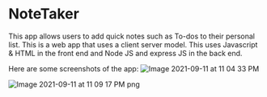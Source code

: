 # NoteTaker

This app allows users to add quick notes such as To-dos to their personal list. This is a web app that uses a client server model. This uses Javascript & HTML in the front end and Node JS and express JS in the back end.

Here are some screenshots of the app:
![Image 2021-09-11 at 11 04 33 PM](https://user-images.githubusercontent.com/40348966/132972970-f63b6470-c029-4030-8983-5bfd97bdbe27.png)

![Image 2021-09-11 at 11 09 17 PM png](https://user-images.githubusercontent.com/40348966/132972986-ae03c6bf-e4b3-4069-83d9-7d2f65190521.png)



